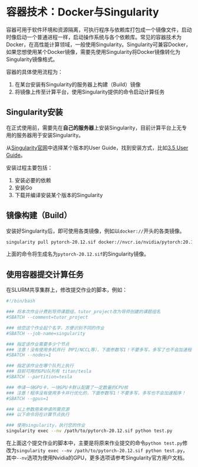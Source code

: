 # 容器技术：Docker与Singularity

容器可用于软件环境和资源隔离，可执行程序与依赖库打包成一个镜像文件，启动时像启动一个普通进程一样，启动操作系统与各个依赖库。常见的容器技术为Docker，在高性能计算领域，一般使用Singularity。Singularity可兼容Docker，如果您想使用某个Docker镜像，需要先使用Singularity将Docker镜像转化为Singularity镜像格式。

容器的具体使用流程为：

1. 在某台安装有Singularity的服务器上构建（Build）镜像
2. 将镜像上传至计算平台，使用Singularity提供的命令启动计算任务

## Singularity安装

在正式使用前，需要先在**自己的服务器**上安装Singularity，目前计算平台上无专用的服务器用于安装Singularity。

从[Singularity官网](https://sylabs.io/)中选择某个版本的User Guide，找到安装方式，比如[3.5 User Guide](https://sylabs.io/guides/3.5/user-guide/)。

安装过程主要包括：

1. 安装必要的依赖
2. 安装Go
3. 下载并编译安装某个版本的Singularity

## 镜像构建（Build）

安装好Singularity后，即可使用各类镜像，例如以`docker://`开头的各类镜像。

```bash
singularity pull pytorch-20.12.sif docker://nvcr.io/nvidia/pytorch:20.12-py3
```

上面的命令将生成名为`pytorch-20.12.sif`的Singularity镜像。

## 使用容器提交计算任务

在SLURM共享集群上，修改提交作业的脚本，例如：

```bash
#!/bin/bash

### 将本次作业计费到导师课题组，tutor_project改为导师创建的课题组名
#SBATCH --comment=tutor_project

### 给您这个作业起个名字，方便识别不同的作业
#SBATCH --job-name=singularity

### 指定该作业需要多少个节点
### 注意！没有使用多机并行（MPI/NCCL等），下面参数写1！不要多写，多写了也不会加速程序！
#SBATCH --nodes=1

### 指定该作业在哪个队列上执行
### 目前可用的GPU队列有 titan/tesla
#SBATCH --partition=tesla

### 申请一块GPU卡，一块GPU卡默认配置了一定数量的CPU核
### 注意！程序没有使用多卡并行优化的，下面参数写1！不要多写，多写也不会加速程序！
#SBATCH --gpus=1 

### 以上参数用来申请所需资源
### 以下命令将在计算节点执行

### 使用singularity，执行您的作业
singularity exec --nv /path/to/pytorch-20.12.sif python test.py
```

在上面这个提交作业的脚本中，主要是将原来作业提交的命令`python test.py`修改为`singularity exec --nv /path/to/pytorch-20.12.sif python test.py`，其中`--nv`选项为使用Nvidia的GPU，更多选项请参考Singularity官方用户文档。